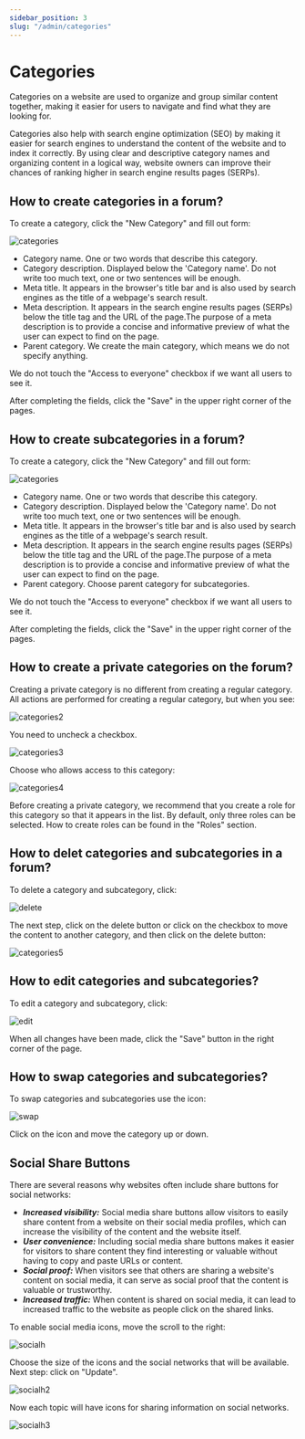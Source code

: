 ```yaml
---
sidebar_position: 3
slug: "/admin/categories"
---
```


# Categories

Categories on a website are used to organize and group similar content together, making it easier for users to navigate and find what they are looking for.

Categories also help with search engine optimization (SEO) by making it easier for search engines to understand the content of the website and to index it correctly. By using clear and descriptive category names and organizing content in a logical way, website owners can improve their chances of ranking higher in search engine results pages (SERPs).

## How to create categories in a forum?

To create a category, click the "New Category" and fill out form:

![categories](/img/categories.png)

- Category name. One or two words that describe this сategory.
- Category description. Displayed below the 'Category name'. Do not write too much text, one or two sentences will be enough.
- Meta title. It appears in the browser's title bar and is also used by search engines as the title of a webpage's search result.
- Meta description. It appears in the search engine results pages (SERPs) below the title tag and the URL of the page.The purpose of a meta description is to provide a concise and informative preview of what the user can expect to find on the page.
- Parent category. We create the main category, which means we do not specify anything.

We do not touch the "Access to everyone" checkbox if we want all users to see it.

After completing the fields, click the "Save" in the upper right corner of the pages.

## How to create subcategories in a forum?

To create a category, click the "New Category" and fill out form:

![categories](/img/categories.png)

- Category name. One or two words that describe this сategory.
- Category description. Displayed below the 'Category name'. Do not write too much text, one or two sentences will be enough.
- Meta title. It appears in the browser's title bar and is also used by search engines as the title of a webpage's search result.
- Meta description. It appears in the search engine results pages (SERPs) below the title tag and the URL of the page.The purpose of a meta description is to provide a concise and informative preview of what the user can expect to find on the page.
- Parent category. Choose parent category for subcategories.

We do not touch the "Access to everyone" checkbox if we want all users to see it.

After completing the fields, click the "Save" in the upper right corner of the pages.

## How to create a private categories on the forum?

Creating a private category is no different from creating a regular category. All actions are performed for creating a regular category, but when you see:

![categories2](/img/categories2.png)

You need to uncheck a checkbox.

![categories3](/img/categories3.png)

Choose who allows access to this category:

![categories4](/img/categories4.png)

Before creating a private category, we recommend that you create a role for this category so that it appears in the list. By default, only three roles can be selected. How to create roles can be found in the "Roles" section.

## How to delet categories and subcategories in a forum?

To delete a category and subcategory, click:

![delete](/img/delete.png)

The next step, click on the delete button or click on the checkbox to move the content to another category, and then click on the delete button:

![categories5](/img/categories5.png)

## How to edit categories and subcategories?

To edit a category and subcategory, click:

![edit](/img/edit.png)

When all changes have been made, click the "Save" button in the right corner of the page.

## How to swap categories and subcategories?

To swap categories and subcategories use the icon:

![swap](/img/swap.png)

Click on the icon and move the category up or down.

## Social Share Buttons

There are several reasons why websites often include share buttons for social networks:

- **_Increased visibility:_** Social media share buttons allow visitors to easily share content from a website on their social media profiles, which can increase the visibility of the content and the website itself.
- **_User convenience:_** Including social media share buttons makes it easier for visitors to share content they find interesting or valuable without having to copy and paste URLs or content.
- **_Social proof:_** When visitors see that others are sharing a website's content on social media, it can serve as social proof that the content is valuable or trustworthy.
- **_Increased traffic:_** When content is shared on social media, it can lead to increased traffic to the website as people click on the shared links.

To enable social media icons, move the scroll to the right:

![socialh](/img/socialh.png)

Choose the size of the icons and the social networks that will be available. Next step: click on "Update".

![socialh2](/img/socialh2.png)

Now each topic will have icons for sharing information on social networks.

![socialh3](/img/socialh3.png)
